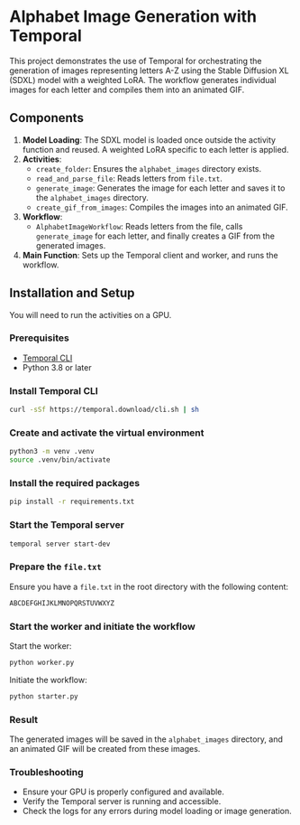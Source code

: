 # Alphabet Image Generation with Temporal

This project demonstrates the use of Temporal for orchestrating the generation of images representing letters A-Z using the Stable Diffusion XL (SDXL) model with a weighted LoRA.
The workflow generates individual images for each letter and compiles them into an animated GIF.

## Components

1. **Model Loading**: The SDXL model is loaded once outside the activity function and reused. A weighted LoRA specific to each letter is applied.
2. **Activities**:
   - `create_folder`: Ensures the `alphabet_images` directory exists.
   - `read_and_parse_file`: Reads letters from `file.txt`.
   - `generate_image`: Generates the image for each letter and saves it to the `alphabet_images` directory.
   - `create_gif_from_images`: Compiles the images into an animated GIF.
3. **Workflow**:
   - `AlphabetImageWorkflow`: Reads letters from the file, calls `generate_image` for each letter, and finally creates a GIF from the generated images.
4. **Main Function**: Sets up the Temporal client and worker, and runs the workflow.

## Installation and Setup

You will need to run the activities on a GPU.

### Prerequisites

- [Temporal CLI](https://docs.temporal.io/docs/cli/)
- Python 3.8 or later

### Install Temporal CLI

```sh
curl -sSf https://temporal.download/cli.sh | sh
```

### Create and activate the virtual environment

```sh
python3 -m venv .venv
source .venv/bin/activate
```

### Install the required packages

```sh
pip install -r requirements.txt
```

### Start the Temporal server

```sh
temporal server start-dev
```

### Prepare the `file.txt`

Ensure you have a `file.txt` in the root directory with the following content:

```txt
ABCDEFGHIJKLMNOPQRSTUVWXYZ
```

### Start the worker and initiate the workflow

Start the worker:

```sh
python worker.py
```

Initiate the workflow:

```sh
python starter.py
```

### Result

The generated images will be saved in the `alphabet_images` directory, and an animated GIF will be created from these images.

### Troubleshooting

- Ensure your GPU is properly configured and available.
- Verify the Temporal server is running and accessible.
- Check the logs for any errors during model loading or image generation.
